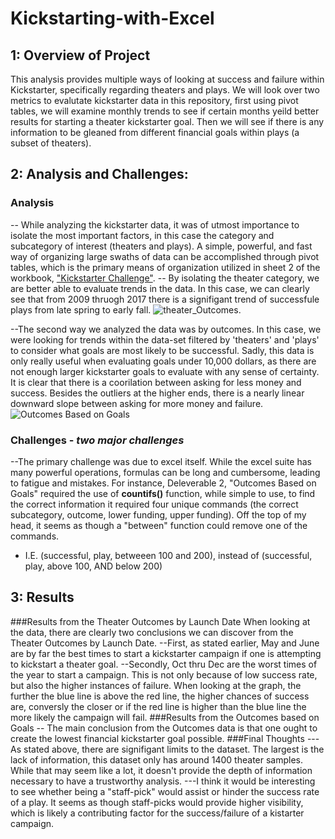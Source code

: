 # Kickstarting-with-Excel
  ## 1: Overview of Project
  This analysis provides multiple ways of looking at success and failure within Kickstarter, specifically regarding theaters and plays. We will look over two metrics to evalutate kickstarter data in this repository, first using pivot tables, we will examine monthly trends to see if certain months yeild better results for starting a theater kickstarter goal. Then we will see if there is any information to be gleaned from different financial goals within plays (a subset of theaters).
  ## 2: Analysis and Challenges:
### **Analysis**
-- While analyzing the kickstarter data, it was of utmost importance to isolate the most important factors, in this case the category and subcategory of interest (theaters and plays). A simple, powerful, and fast way of organizing large swaths of data can be accomplished through pivot tables, which is the primary means of organization utilized in sheet 2 of the workbook, ["Kickstarter Challenge"](main/Kickstarter_Challenge.xlsx).
-- By isolating the theater category, we are better able to evaluate trends in the data. In this case, we can clearly see that from 2009 thruogh 2017 there is a signifigant trend of successfule plays from late spring to early fall. ![theater_Outcomes](https://github.com/Z-Zachattack/1-Kickstarting-with-Excel/blob/main/Resources/Thaeter_Outcomes_vs_Launch.png). 


--The second way we analyzed the data was by outcomes. In this case, we were looking for trends within the data-set filtered by 'theaters' and 'plays' to consider what goals are most likely to be successful. Sadly, this data is only really useful when evaluating goals under 10,000 dollars, as there are not enough larger kickstarter goals to evaluate with any sense of certainty. It is clear that there is a coorilation between asking for less money and success. Besides the outliers at the higher ends, there is a nearly linear downward slope between asking for more money and failure. ![Outcomes Based on Goals](https://github.com/Z-Zachattack/1-Kickstarting-with-Excel/blob/main/Resources/Outcomes_vs_Goals.png)


### **Challenges** - *two major challenges*
--The primary challenge was due to excel itself. While the excel suite has many powerful operations, formulas can be long and cumbersome, leading to fatigue and mistakes. For instance, Deleverable 2, "Outcomes Based on Goals" required the use of **countifs()** function, while simple to use, to find the correct information it required four unique commands (the correct subcategory, outcome, lower funding, upper funding). Off the top of my head, it seems as though a "between" function could remove one of the commands. 
  - I.E. (successful, play, betweeen 100 and 200), instead of (successful, play, above 100, AND below 200)


 ## 3: Results
  ###Results from the Theater Outcomes by Launch Date
  When looking at the data, there are clearly two conclusions we can discover from the Theater Outcomes by Launch Date. 
  --First, as stated earlier, May and June are by far the best times to start a kickstarter campaign if one is attempting to kickstart a theater goal. 
  --Secondly, Oct thru Dec are the worst times of the year to start a campaign. This is not only because of low success rate, but also the higher instances of failure. When looking at the graph, the further the blue line is above the red line, the higher chances of success are, conversly the closer or if the red line is higher than the blue line the more likely the campaign will fail.
  ###Results from the Outcomes based on Goals
  -- The main conclusion from the Outcomes data is that one ought to create the lowest financial kickstarter goal possible.
  ###Final Thoughts
  ---As stated above, there are signifigant limits to the dataset. The largest is the lack of information, this dataset only has around 1400 theater samples. While that may seem like a lot, it doesn't provide the depth of information necessary to have a trustworthy analysis.
  ---I think it would be interesting to see whether being a "staff-pick" would assist or hinder the success rate of a play. It seems as though staff-picks would provide higher visibility, which is likely a contributing factor for the success/failure of a kistarter campaign.
  
  
